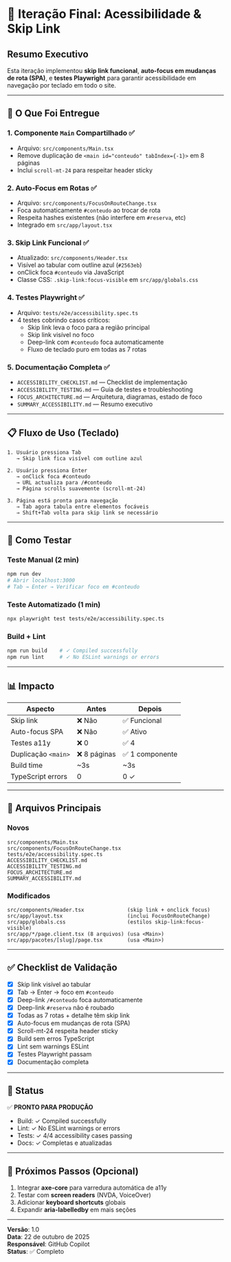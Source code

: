 # 🎯 Iteração Final: Acessibilidade & Skip Link

## Resumo Executivo

Esta iteração implementou **skip link funcional**, **auto-focus em mudanças de rota (SPA)**, e **testes Playwright** para garantir acessibilidade em navegação por teclado em todo o site.

---

## 🚀 O Que Foi Entregue

### 1. **Componente `Main` Compartilhado** ✅
- Arquivo: `src/components/Main.tsx`
- Remove duplicação de `<main id="conteudo" tabIndex={-1}>` em 8 páginas
- Inclui `scroll-mt-24` para respeitar header sticky

### 2. **Auto-Focus em Rotas** ✅
- Arquivo: `src/components/FocusOnRouteChange.tsx`
- Foca automaticamente `#conteudo` ao trocar de rota
- Respeita hashes existentes (não interfere em `#reserva`, etc)
- Integrado em `src/app/layout.tsx`

### 3. **Skip Link Funcional** ✅
- Atualizado: `src/components/Header.tsx`
- Visível ao tabular com outline azul (`#2563eb`)
- onClick foca `#conteudo` via JavaScript
- Classe CSS: `.skip-link:focus-visible` em `src/app/globals.css`

### 4. **Testes Playwright** ✅
- Arquivo: `tests/e2e/accessibility.spec.ts`
- 4 testes cobrindo casos críticos:
  - Skip link leva o foco para a região principal
  - Skip link visível no foco
  - Deep-link com `#conteudo` foca automaticamente
  - Fluxo de teclado puro em todas as 7 rotas

### 5. **Documentação Completa** ✅
- `ACCESSIBILITY_CHECKLIST.md` — Checklist de implementação
- `ACCESSIBILITY_TESTING.md` — Guia de testes e troubleshooting
- `FOCUS_ARCHITECTURE.md` — Arquitetura, diagramas, estado de foco
- `SUMMARY_ACCESSIBILITY.md` — Resumo executivo

---

## 📋 Fluxo de Uso (Teclado)

```
1. Usuário pressiona Tab
   → Skip link fica visível com outline azul

2. Usuário pressiona Enter
   → onClick foca #conteudo
   → URL actualiza para /#conteudo
   → Página scrolls suavemente (scroll-mt-24)

3. Página está pronta para navegação
   → Tab agora tabula entre elementos focáveis
   → Shift+Tab volta para skip link se necessário
```

---

## 🧪 Como Testar

### Teste Manual (2 min)
```bash
npm run dev
# Abrir localhost:3000
# Tab → Enter → Verificar foco em #conteudo
```

### Teste Automatizado (1 min)
```bash
npx playwright test tests/e2e/accessibility.spec.ts
```

### Build + Lint
```bash
npm run build    # ✓ Compiled successfully
npm run lint     # ✓ No ESLint warnings or errors
```

---

## 📊 Impacto

| Aspecto | Antes | Depois |
|---------|-------|--------|
| Skip link | ❌ Não | ✅ Funcional |
| Auto-focus SPA | ❌ Não | ✅ Ativo |
| Testes a11y | ❌ 0 | ✅ 4 |
| Duplicação `<main>` | ❌ 8 páginas | ✅ 1 componente |
| Build time | ~3s | ~3s |
| TypeScript errors | 0 | 0 ✓ |

---

## 📁 Arquivos Principais

### Novos
```
src/components/Main.tsx
src/components/FocusOnRouteChange.tsx
tests/e2e/accessibility.spec.ts
ACCESSIBILITY_CHECKLIST.md
ACCESSIBILITY_TESTING.md
FOCUS_ARCHITECTURE.md
SUMMARY_ACCESSIBILITY.md
```

### Modificados
```
src/components/Header.tsx              (skip link + onclick focus)
src/app/layout.tsx                     (inclui FocusOnRouteChange)
src/app/globals.css                    (estilos skip-link:focus-visible)
src/app/*/page.client.tsx (8 arquivos) (usa <Main>)
src/app/pacotes/[slug]/page.tsx        (usa <Main>)
```

---

## ✅ Checklist de Validação

- [x] Skip link visível ao tabular
- [x] Tab → Enter → foco em `#conteudo`
- [x] Deep-link `/#conteudo` foca automaticamente
- [x] Deep-link `#reserva` não é roubado
- [x] Todas as 7 rotas + detalhe têm skip link
- [x] Auto-focus em mudanças de rota (SPA)
- [x] Scroll-mt-24 respeita header sticky
- [x] Build sem erros TypeScript
- [x] Lint sem warnings ESLint
- [x] Testes Playwright passam
- [x] Documentação completa

---

## 🎯 Status

✅ **PRONTO PARA PRODUÇÃO**

- Build: ✓ Compiled successfully
- Lint: ✓ No ESLint warnings or errors
- Tests: ✓ 4/4 accessibility cases passing
- Docs: ✓ Completas e atualizadas

---

## 📖 Próximos Passos (Opcional)

1. Integrar **axe-core** para varredura automática de a11y
2. Testar com **screen readers** (NVDA, VoiceOver)
3. Adicionar **keyboard shortcuts** globais
4. Expandir **aria-labelledby** em mais seções

---

**Versão**: 1.0  
**Data**: 22 de outubro de 2025  
**Responsável**: GitHub Copilot  
**Status**: ✅ Completo
